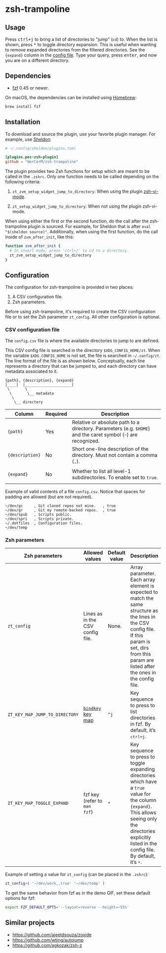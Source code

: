 # zsh-trampoline

## Usage

Press <kbd>ctrl+j</kbd> to bring a list of directories to "jump" (`cd`) to. When the list
is shown, press <kbd>*</kbd> to toggle directory expansion. This is useful when wanting to
remove expanded directories from the filtered directories. See the `{expand}` column in
the [config file](#csv-configuration-file). Type your query, press <kbd>enter</kbd>, and
now you are on a different directory.

## Dependencies

- [fzf](https://github.com/junegunn/fzf) 0.45 or newer.

On macOS, the dependencies can be installed using [Homebrew](https://brew.sh/):

```sh
brew install fzf
```

## Installation

To download and source the plugin, use your favorite plugin manager. For example, use
[Sheldon](https://github.com/rossmacarthur/sheldon):

```toml
# ~/.config/sheldon/plugins.toml

[plugins.poc-zsh-plugin]
github = "HerCerM/zsh-trampoline"
```

The plugin provides two Zsh functions for setup which are meant to be called in the
`.zshrc`. Only one function needs to be called depending on the following criteria:

1. `zt_zvm_setup_widget_jump_to_directory`: When using the plugin
[zsh-vi-mode](https://github.com/jeffreytse/zsh-vi-mode).

2. `zt_setup_widget_jump_to_directory`: When not using the plugin zsh-vi-mode.

When using either the first or the second function, do the call after the zsh-trampoline
plugin is sourced. For example, for Sheldon that is after `eval "$(sheldon source)"`.
Additionally, when using the first function, do the call inside of `zvm_after_init`, like
this:

```sh
function zvm_after_init {
  # In insert mode, press 'ctrl+j' to cd to a directory.
  zt_zvm_setup_widget_jump_to_directory
}
```

## Configuration

The configuration for zsh-trampoline is provided in two places:

1. A CSV configuration file.
2. Zsh parameters.

Before using zsh-trampoline, it's required to create the CSV configuration file or to set
the Zsh parameter `zt_config`. All other configuration is optional.

### CSV configuration file

The `config.csv` file is where the available directories to jump to are defined.

This CSV config file is searched in the directory `$XDG_CONFIG_HOME/zt`. When the variable
`$XDG_CONFIG_HOME` is not set, the file is searched in `~/.config/zt`. The line format of
the file is as shown below. Conceptually, each line represents a directory that can be
jumped to, and each directory can have metadata associated to it.

```text
{path}, {description}, {expand}
|____|  |_____________________|
 \       \
  \       \__ metadata
   \
    \__ directory
```

<table>
<thead>
<tr><th>Column</th><th>Required</th><th>Description</th></tr>
</thead>
<tbody>
<tr>
<td><code>{path}</code></td><td><p>Yes</p></td>
<td>
Relative or absolute path to a directory. Parameters (e.g. <code>$HOME</code>) and the caret symbol
(<code>~</code>) are recognized.
</td>
</tr>
<tr>
<td><code>{description}</code></td><td><p>No</p></td>
<td>
Short one-line description of the directory. Must not contain a comma (<code>,</code>).
</td>
</tr>
<tr>
<td><code>{expand}</code></td><td><p>No</p></td>
<td>
Whether to list all level-1 subdirectories. To enable set to <code>true</code>.
</td>
</tr>
</tbody>
</table>

Example of valid contents of a file `config.csv`. Notice that spaces for padding are
allowed (but are not required).

```text
~/dev/gc     , Git cloned repos not mine.   , true
~/dev/gr     , Git my remote-backed repos.  , true
~/dev/spub   , Scripts public.
~/dev/spri   , Scripts private.
~/.dotfiles  , Configuration files.
~/dev/temp
```

### Zsh parameters

<table>
<thead>
<tr>
<th>Zsh parameters</th><th>Allowed values</th>
<th>Default value</th><th>Description</th>
</tr>
</thead>
<tbody>
<tr>
<td><code>zt_config</code></td>
<td>Lines as in the CSV config file.</td><td>None.</td>
<td>
Array parameter. Each array element is expected to match the same structure as the lines
in the CSV config file. If this param is set, dirs from this param are listed after the
ones in the config file.
</td>
</tr>
<tr>
<td><code>ZT_KEY_MAP_JUMP_TO_DIRECTORY</code></td>
<td>
<a href="https://github.com/rothgar/mastering-zsh/blob/master/docs/helpers/bindkey.md">
<code>bindkey</code> key map</a></td><td><code>^j</code></td>
<td>
Key sequence to press to list directories in fzf. By default, it’s <kbd>ctrl+j</kbd>.
</td>
</tr>
<tr>
<td><code>ZT_KEY_MAP_TOGGLE_EXPAND</code></td>
<td>fzf key (refer to <code>man fzf</code>)</td><td><code>*</code></td>
<td>
Key sequence to press to toggle expanding directories which have a <code>true</code> value
for the column <code>{expand}</code>. This allows seeing only the directories explicitly
  listed in the config file. By default, it’s <kbd>*</kbd>.
</td>
</tr>
</tbody>
</table>

Example of setting a value for `zt_config` (can be placed in the `.zshrc`):

```bash
zt_config=( '~/dev/work,,true' '~/dev/temp' )
```

To get the same behavior from fzf as in the demo GIF, set these default options for fzf:

```bash
export FZF_DEFAULT_OPTS='--layout=reverse --height=~55%'
```

## Similar projects

- <https://github.com/ajeetdsouza/zoxide>
- <https://github.com/wting/autojump>
- <https://github.com/agkozak/zsh-z>
